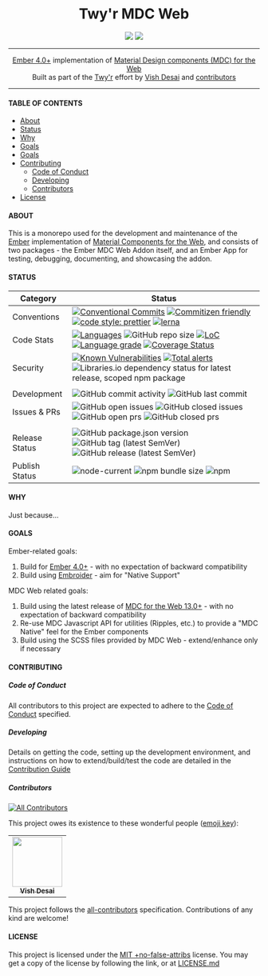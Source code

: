 <h1 align="center">
    Twy'r MDC Web
</h1>
<div align="center">
    <a href="https://spdx.org/licenses/MITNFA.html"><img src="https://img.shields.io/badge/License-MIT%20%2Bno--false--attribs-blue" /></a>
    <a href="https://github.com/twyr/twyr-mdc-web/blob/main/CODE_OF_CONDUCT.md"><img src="https://img.shields.io/badge/Contributor%20Covenant-v2.0%20adopted-ff69b4.svg" /></a>
</div>
<hr />

<div align="center">
    <a href="https://emberjs.com">Ember 4.0+</a> implementation of <a href="https://material-components.github.io/material-components-web-catalog/#/">Material Design components (MDC) for the Web</a>
</div>
<div align="center">
    Built as part of the <a href="https://github.com/twyr">Twy&apos;r</a> effort by <a href="https://github.com/shadyvd">Vish Desai</a> and <a href="https://github.com/twyr/twyr-mdc-web/graphs/contributors">contributors</a>
</div>
<hr />

#### TABLE OF CONTENTS

-   [About](#about)
-   [Status](#status)
-   [Why](#why)
-   [Goals](#goals)
-   [Goals](#goals)
-   [Contributing](#contributing)
    -   [Code of Conduct](#code-of-conduct)
    -   [Developing](#developing)
    -   [Contributors](#contributors)
-   [License](#license)

#### ABOUT

This is a monorepo used for the development and maintenance of the [Ember](https://emberjs.com) implementation of [Material Components for the Web](https://material-components.github.io/material-components-web-catalog/#/), and consists of
two packages - the Ember MDC Web Addon itself, and an Ember App for testing, debugging, documenting, and showcasing the addon.

#### STATUS

| Category       | Status                                                                                                                                                                                                                                                                                                                                                                                                                                                                                                                                                                                                         |
| -------------- | -------------------------------------------------------------------------------------------------------------------------------------------------------------------------------------------------------------------------------------------------------------------------------------------------------------------------------------------------------------------------------------------------------------------------------------------------------------------------------------------------------------------------------------------------------------------------------------------------------------- |
| Conventions    | [![Conventional Commits](https://img.shields.io/badge/Conventional%20Commits-1.0.0-brightgreen.svg)](https://conventionalcommits.org) [![Commitizen friendly](https://img.shields.io/badge/commitizen-friendly-brightgreen.svg)](http://commitizen.github.io/cz-cli/) [![code style: prettier](https://img.shields.io/badge/code_style-prettier-ff69b4.svg?style=flat-square)](https://github.com/prettier/prettier) [![lerna](https://img.shields.io/badge/maintained%20with-lerna-cc00ff.svg)](https://lerna.js.org/)                                                                                        |
| Code Stats     | [![Languages](https://badgen.net/lgtm/langs/g/twyr/twyr-mdc-web)](https://lgtm.com/projects/g/twyr/twyr-mdc-web) ![GitHub repo size](https://img.shields.io/github/repo-size/twyr/twyr-mdc-web) [![LoC](https://badgen.net/lgtm/lines/g/twyr/twyr-mdc-web)](https://lgtm.com/projects/g/twyr/twyr-mdc-web) [![Language grade](https://badgen.net/lgtm/grade/g/twyr/twyr-mdc-web)](https://lgtm.com/projects/g/twyr/twyr-mdc-web/context:javascript) [![Coverage Status](https://coveralls.io/repos/github/twyr/twyr-mdc-web/badge.svg?branch=main)](https://coveralls.io/github/twyr/twyr-mdc-web?branch=main) |
| Security       | [![Known Vulnerabilities](https://snyk.io/test/github/twyr/twyr-mdc-web/badge.svg?targetFile=package.json)](https://snyk.io/test/github/twyr/twyr-mdc-web?targetFile=package.json) [![Total alerts](https://img.shields.io/lgtm/alerts/g/twyr/twyr-mdc-web.svg?logo=lgtm&logoWidth=18)](https://lgtm.com/projects/g/twyr/twyr-mdc-web/alerts/) ![Libraries.io dependency status for latest release, scoped npm package](https://img.shields.io/librariesio/release/npm/@twyr/twyr-mdc-web)                                                                                                                     |
|                |                                                                                                                                                                                                                                                                                                                                                                                                                                                                                                                                                                                                                |
| Development    | ![GitHub commit activity](https://img.shields.io/github/commit-activity/m/twyr/twyr-mdc-web) ![GitHub last commit](https://img.shields.io/github/last-commit/twyr/twyr-mdc-web)                                                                                                                                                                                                                                                                                                                                                                                                                                |
| Issues & PRs   | ![GitHub open issues](https://img.shields.io/github/issues-raw/twyr/twyr-mdc-web) ![GitHub closed issues](https://img.shields.io/github/issues-closed-raw/twyr/twyr-mdc-web) ![GitHub open prs](https://img.shields.io/github/issues-pr-raw/twyr/twyr-mdc-web) ![GitHub closed prs](https://img.shields.io/github/issues-pr-closed-raw/twyr/twyr-mdc-web)                                                                                                                                                                                                                                                      |
|                |                                                                                                                                                                                                                                                                                                                                                                                                                                                                                                                                                                                                                |
| Release Status | ![GitHub package.json version](https://img.shields.io/github/package-json/v/twyr/twyr-mdc-web/main) ![GitHub tag (latest SemVer)](https://img.shields.io/github/v/tag/twyr/twyr-mdc-web?sort=semver) ![GitHub release (latest SemVer)](https://img.shields.io/github/v/release/twyr/twyr-mdc-web?sort=semver)                                                                                                                                                                                                                                                                                                  |
| Publish Status | ![node-current](https://img.shields.io/node/v/@twyr/twyr-mdc-web) ![npm bundle size](https://img.shields.io/bundlephobia/min/@twyr/twyr-mdc-web) ![npm](https://img.shields.io/npm/dy/@twyr/twyr-mdc-web)                                                                                                                                                                                                                                                                                                                                                                                                      |

#### WHY

Just because...

#### GOALS

Ember-related goals:

1. Build for [Ember 4.0+](https://emberjs.com) - with no expectation of backward compatibility
1. Build using [Embroider](https://github.com/embroider-build/embroider) - aim for "Native Support"

MDC Web related goals:

1. Build using the latest release of [MDC for the Web 13.0+](https://material-components.github.io/material-components-web-catalog/#/) - with no expectation of backward compatibility
2. Re-use MDC Javascript API for utilities (Ripples, etc.) to provide a "MDC Native" feel for the Ember components
3. Build using the SCSS files provided by MDC Web - extend/enhance only if necessary

#### CONTRIBUTING

##### Code of Conduct

All contributors to this project are expected to adhere to the [Code of Conduct](CODE_OF_CONDUCT.md) specified.

##### Developing

Details on getting the code, setting up the development environment, and instructions on how to extend/build/test the code are detailed in the
[Contribution Guide](CONTRIBUTING.md)

##### Contributors

<!-- ALL-CONTRIBUTORS-BADGE:START - Do not remove or modify this section -->

[![All Contributors](https://img.shields.io/badge/all_contributors-1-orange.svg?style=flat-square)](#contributors)

<!-- ALL-CONTRIBUTORS-BADGE:END -->

This project owes its existence to these wonderful people ([emoji key](https://allcontributors.org/docs/en/emoji-key)):

<!-- ALL-CONTRIBUTORS-LIST:START - Do not remove or modify this section -->
<!-- prettier-ignore-start -->
<!-- markdownlint-disable -->
<table>
  <tr>
    <td align="center"><a href="http://twyr.github.io"><img src="https://avatars1.githubusercontent.com/u/5027975?v=4" width="100px;" alt=""/><br /><sub><b>Vish Desai</b></sub></a></td>
  </tr>
</table>

<!-- markdownlint-enable -->
<!-- prettier-ignore-end -->

<!-- ALL-CONTRIBUTORS-LIST:END -->

This project follows the [all-contributors](https://allcontributors.org) specification. Contributions of any kind are welcome!

#### LICENSE

This project is licensed under the [MIT +no-false-attribs](https://spdx.org/licenses/MITNFA.html) license.
You may get a copy of the license by following the link, or at [LICENSE.md](LICENSE.md)

